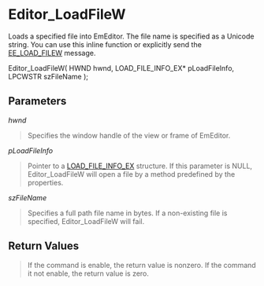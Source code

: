 # Editor\_LoadFileW

Loads a specified file into EmEditor. The file name is specified as a Unicode
string. You can use this inline function or explicitly send the
[EE\_LOAD\_FILEW](../message/ee_load_filew) message.

Editor\_LoadFileW( HWND hwnd, LOAD\_FILE\_INFO\_EX\* pLoadFileInfo, LPCWSTR szFileName
);

## Parameters

_hwnd_

> Specifies the window handle of the view or frame of EmEditor.

_pLoadFileInfo_

> Pointer to a [LOAD\_FILE\_INFO\_EX](../structure/load_file_info) structure. If this parameter is NULL, Editor\_LoadFileW will
> open a file by a method predefined by the properties.

_szFileName_

> Specifies a full path file name in bytes. If a non-existing file is
> specified, Editor\_LoadFileW will fail.

## Return Values

> If the command is enable, the return value is nonzero. If the command it
> not enable, the return value is zero.